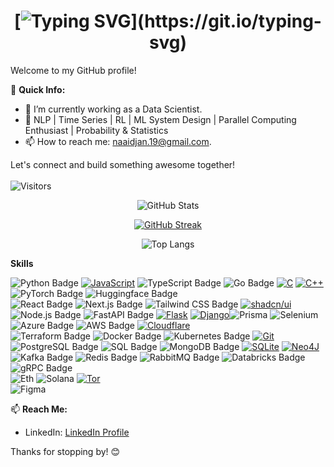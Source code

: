 <div align="center">
  
# [![Typing SVG](https://readme-typing-svg.demolab.com?font=Matemasie&size=25&pause=1000&color=0000FF&center=true&width=500&height=70&lines=Hi+There!+This+is+Narayan.+;Welcome+to+My+Github+account.)](https://git.io/typing-svg)

</div>


Welcome to my GitHub profile!

🚀 **Quick Info:**
- 🔭 I’m currently working as a Data Scientist.
- 🌱 NLP | Time Series | RL | ML System Design | Parallel Computing Enthusiast | Probability & Statistics
- 📫 How to reach me: naaidjan.19@gmail.com.

Let's connect and build something awesome together!
<br></br>
![Visitors](https://komarev.com/ghpvc/?username=Narayan-21&color=grey&style=plastic&label=PROFILE+VIEWS&abbreviated=true) 
<div align="center">
  
![GitHub Stats](https://github-readme-stats.vercel.app/api?username=Narayan-21&show_icons=true&theme=dark)
  
[![GitHub Streak](https://streak-stats.demolab.com?user=Narayan-21&theme=highcontrast&hide_border=true)](https://git.io/streak-stats)

![Top Langs](https://github-readme-stats.vercel.app/api/top-langs/?username=Narayan-21&theme=dark&hide_border=false&count_private=true&layout=compact)

</div>


**Skills**

![Python Badge](https://img.shields.io/badge/Python-3776AB?style=for-the-badge&logo=python&logoColor=white) [![JavaScript](https://img.shields.io/badge/JavaScript-F7DF1E?style=for-the-badge&logo=javascript&logoColor=000)](#) ![TypeScript Badge](https://img.shields.io/badge/TypeScript-007ACC?style=for-the-badge&logo=typescript&logoColor=white) ![Go Badge](https://img.shields.io/badge/Go-00ADD8?style=for-the-badge&logo=go&logoColor=white) [![C](https://img.shields.io/badge/C-00599C?logo=c&style=for-the-badge&logoColor=white)](#) [![C++](https://img.shields.io/badge/C++-%2300599C.svg?style=for-the-badge&logo=c%2B%2B&logoColor=white)](#) <br>
![PyTorch Badge](https://img.shields.io/badge/PyTorch-EE4C2C?style=for-the-badge&logo=pytorch&logoColor=white) ![Huggingface Badge](https://img.shields.io/badge/-HuggingFace-FDEE21?style=for-the-badge&logo=HuggingFace&logoColor=black)  <br>
![React Badge](https://img.shields.io/badge/React-20232A?style=for-the-badge&logo=react&logoColor=61DAFB) ![Next.js Badge](https://img.shields.io/badge/Next.js-000000?style=for-the-badge&logo=nextdotjs&logoColor=white) ![Tailwind CSS Badge](https://img.shields.io/badge/Tailwind_CSS-38B2AC?style=for-the-badge&logo=tailwind-css&logoColor=white) [![shadcn/ui](https://img.shields.io/badge/shadcn%2Fui-000?style=for-the-badge&logo=shadcnui&logoColor=fff)](#)<br>
![Node.js Badge](https://img.shields.io/badge/Node.js-43853D?style=for-the-badge&logo=node.js&logoColor=white) ![FastAPI Badge](https://img.shields.io/badge/FastAPI-009688?style=for-the-badge&logo=fastapi&logoColor=white) [![Flask](https://img.shields.io/badge/Flask-000?style=for-the-badge&logo=flask&logoColor=fff)](#) [![Django](https://img.shields.io/badge/Django-%23092E20.svg?style=for-the-badge&logo=django&logoColor=white)](#)![Prisma](https://img.shields.io/badge/Prisma-3982CE?style=for-the-badge&logo=Prisma&logoColor=white) ![Selenium](https://img.shields.io/badge/Selenium-43B02A?style=for-the-badge&logo=Selenium&logoColor=white)<br>
![Azure Badge](https://img.shields.io/badge/Azure-0078D4?style=for-the-badge&logo=microsoft-azure&logoColor=white) ![AWS Badge](https://img.shields.io/badge/AWS-232F3E?style=for-the-badge&logo=amazon-aws&logoColor=white) [![Cloudflare](https://img.shields.io/badge/Cloudflare-F38020?style=for-the-badge&logo=Cloudflare&logoColor=white)](#)<br>
![Terraform Badge](https://img.shields.io/badge/Terraform-623CE4?style=for-the-badge&logo=terraform&logoColor=white) ![Docker Badge](https://img.shields.io/badge/Docker-2496ED?style=for-the-badge&logo=docker&logoColor=white) ![Kubernetes Badge](https://img.shields.io/badge/Kubernetes-326CE5?style=for-the-badge&logo=kubernetes&logoColor=white) [![Git](https://img.shields.io/badge/Git-F05032?style=for-the-badge&logo=git&logoColor=fff)](#)<br>
![PostgreSQL Badge](https://img.shields.io/badge/PostgreSQL-316192?style=for-the-badge&logo=postgresql&logoColor=white) ![SQL Badge](https://img.shields.io/badge/SQL-4479A1?style=for-the-badge&logo=postgresql&logoColor=white) ![MongoDB Badge](https://img.shields.io/badge/MongoDB-47A248?style=for-the-badge&logo=mongodb&logoColor=white) [![SQLite](https://img.shields.io/badge/SQLite-%2307405e.svg?style=for-the-badge&logo=sqlite&logoColor=white)](#)  [![Neo4J](https://img.shields.io/badge/Neo4j-008CC1?logo=neo4j&style=for-the-badge&logoColor=white)](#)<br>
![Kafka Badge](https://img.shields.io/badge/Apache%20Kafka-231F20?style=for-the-badge&logo=apache-kafka&logoColor=white)  ![Redis Badge](https://img.shields.io/badge/Redis-DC382D?style=for-the-badge&logo=redis&logoColor=white) ![RabbitMQ Badge](https://img.shields.io/badge/RabbitMQ-FF6600?style=for-the-badge&logo=rabbitmq&logoColor=white) ![Databricks Badge](https://img.shields.io/badge/Databricks-FF3621?style=for-the-badge&logo=databricks&logoColor=white) ![gRPC Badge](https://img.shields.io/badge/gRPC-7F7F7F?style=for-the-badge&logo=grpc&logoColor=white) <br>
![Eth](https://img.shields.io/badge/Ethereum-3C3C3D?style=for-the-badge&logo=Ethereum&logoColor=white) ![Solana](https://img.shields.io/badge/Solana-000?style=for-the-badge&logo=Solana&logoColor=9945FF) [![Tor](https://img.shields.io/badge/Tor-7D4698?logo=Tor-Browser&style=for-the-badge&logoColor=white)](#)<br>
![Figma](https://img.shields.io/badge/Figma-F24E1E?style=for-the-badge&logo=figma&logoColor=white) 

📫 **Reach Me:**
- LinkedIn: [LinkedIn Profile](https://www.linkedin.com/in/nryn-221/)

Thanks for stopping by! 😊
